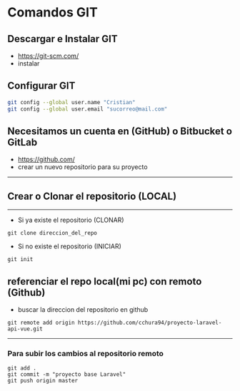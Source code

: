# Comandos GIT
## Descargar e Instalar GIT
- https://git-scm.com/
- instalar 
## Configurar GIT
```bash
git config --global user.name "Cristian"
git config --global user.email "sucorreo@mail.com"
```
## Necesitamos un cuenta en (GitHub) o Bitbucket o GitLab
- https://github.com/
- crear un nuevo repositorio para su proyecto
---
## Crear o Clonar el repositorio (LOCAL)
---
- Si ya existe el repositorio (CLONAR)
```
git clone direccion_del_repo
```
- Si no existe el repositorio (INICIAR)
```
git init
```
## referenciar el repo local(mi pc) con remoto (Github)
- buscar la direccion del repositorio en github
```
git remote add origin https://github.com/cchura94/proyecto-laravel-api-vue.git
```
---
### Para subir los cambios al repositorio remoto
```
git add .
git commit -m "proyecto base Laravel"
git push origin master
```